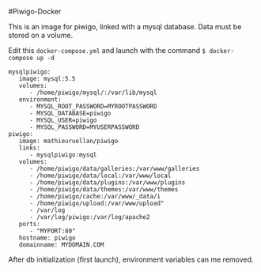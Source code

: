 #Piwigo-Docker

This is an image for piwigo, linked with a mysql database.
Data must be stored on a volume.

Edit this `docker-compose.yml` and launch with the command `$ docker-compose up -d `

```
mysqlpiwigo:
   image: mysql:5.5 
   volumes:
      - /home/piwigo/mysql/:/var/lib/mysql 
   environment:
      - MYSQL_ROOT_PASSWORD=MYROOTPASSWORD
      - MYSQL_DATABASE=piwigo
      - MYSQL_USER=piwigo
      - MYSQL_PASSWORD=MYUSERPASSWORD
piwigo:
   image: mathieuruellan/piwigo
   links:
      - mysqlpiwigo:mysql 
   volumes:
      - /home/piwigo/data/galleries:/var/www/galleries
      - /home/piwigo/data/local:/var/www/local
      - /home/piwigo/data/plugins:/var/www/plugins
      - /home/piwigo/data/themes:/var/www/themes
      - /home/piwigo/cache:/var/www/_data/i
      - /home/piwigo/upload:/var/www/upload"
      - /var/log
      - /var/log/piwigo:/var/log/apache2
   ports:
      - "MYPORT:80"
   hostname: piwigo
   domainname: MYDOMAIN.COM

```
After db initialization (first launch), environment variables can me removed.



